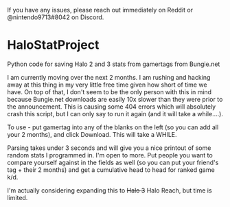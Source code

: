 If you have any issues, please reach out immediately on Reddit or @nintendo9713#8042 on Discord.

# HaloStatProject
Python code for saving Halo 2 and 3 stats from gamertags from Bungie.net

I am currently moving over the next 2 months.  I am rushing and hacking away at this thing in my very little free time given how short of time we have. On top of that, I don't seem to be the only person with this in mind because Bungie.net downloads are easily 10x slower than they were prior to the announcement. This is causing some 404 errors which will absolutely crash this script, but I can only say to run it again (and it will take a while....).


To use - put gamertag into any of the blanks on the left (so you can add all your 2 months), and click Download.  This will take a WHILE.  

Parsing takes under 3 seconds and will give you a nice printout of some random stats I programmed in.  I'm open to more. Put people you want to compare yourself against in the fields as well (so you can put your friend's tag + their 2 months) and get a cumulative head to head for ranked game k/d.

I'm actually considering expanding this to ~~Halo 3~~ Halo Reach, but time is limited.
